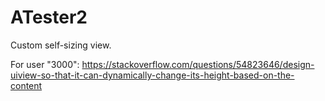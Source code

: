# ATester2

Custom self-sizing view.

For user "3000": https://stackoverflow.com/questions/54823646/design-uiview-so-that-it-can-dynamically-change-its-height-based-on-the-content

